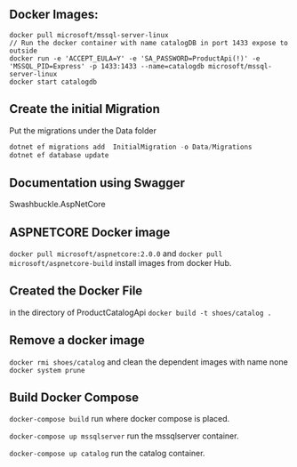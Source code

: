 ## Docker Images:
```docker
docker pull microsoft/mssql-server-linux
// Run the docker container with name catalogDB in port 1433 expose to outside
docker run -e 'ACCEPT_EULA=Y' -e 'SA_PASSWORD=ProductApi(!)' -e 'MSSQL_PID=Express' -p 1433:1433 --name=catalogdb microsoft/mssql-server-linux
docker start catalogdb
```

## Create the initial Migration
Put the migrations under the Data folder
```csharp
dotnet ef migrations add  InitialMigration -o Data/Migrations
dotnet ef database update
```

## Documentation using Swagger
Swashbuckle.AspNetCore

## ASPNETCORE Docker image
`docker pull microsoft/aspnetcore:2.0.0` and `docker pull microsoft/aspnetcore-build` install images from docker Hub.

## Created the Docker File
in the directory of ProductCatalogApi `docker build -t shoes/catalog .`

## Remove a docker image
`docker rmi shoes/catalog` and clean the dependent images with name none `docker system prune`

## Build Docker Compose
`docker-compose build` run where docker compose is placed.

`docker-compose up mssqlserver` run the mssqlserver container.

`docker-compose up catalog` run the catalog container.